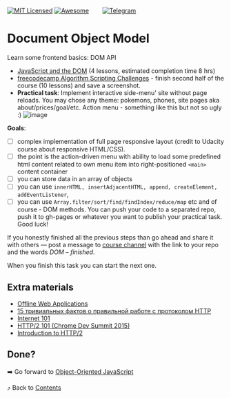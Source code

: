 [![MIT Licensed][icon-mit]][license]
[![Awesome][icon-awesome]][awesome]
&nbsp;&nbsp;&nbsp;&nbsp;&nbsp;&nbsp;
[![Telegram][icon-chat]][chat]

# Document Object Model

Learn some frontend basics: DOM API

- [JavaScript and the DOM](https://classroom.udacity.com/courses/ud117)
(4 lessons, estimated completion time 8 hrs)
- [freecodecamp Algorithm Scripting Challenges](https://learn.freecodecamp.org/javascript-algorithms-and-data-structures/intermediate-algorithm-scripting) - finish second half of the course (10 lessons) and save a screenshot.
- **Practical task**: Implement interactive side-menu' site without page reloads. You may chose any theme: pokemons, phones, site pages aka about/prices/goal/etc.
Action menu - something like this but not so ugly :)
![image](https://i.imgur.com/KcUYO4F.png)

**‎Goals**:

- [ ] complex implementation of full page responsive layout (credit to Udacity course about responsive HTML/CSS).
- [ ] the point is the action-driven menu with ability to load some predefined html content related to own menu item into right-positioned `<main>` content container
- [ ] you can store data in an array of objects
- [ ] you can use `innerHTML, insertAdjacentHTML, append, createElement, addEventListener`, 
- [ ] you can use `Array.filter/sort/find/findIndex/reduce/map` etc and of course - DOM methods.
You can push your code to a separated repo, push it to gh-pages or whatever you want to publish your practical task. Good luck!

If you honestly finished all the previous steps than go ahead and share it with
others — post a message to [course channel][chat] with the link to your repo
and the words _DOM – finished_.

When you finish this task you can start the next one.

## Extra materials

- [Offline Web Applications](https://www.udacity.com/course/offline-web-applications--ud899)
- [15 тривиальных фактов о правильной работе с протоколом HTTP](https://habrahabr.ru/company/yandex/blog/265569/)
- [Internet 101](https://www.khanacademy.org/computing/computer-science/internet-intro)
- [HTTP/2 101 (Chrome Dev Summit 2015)](https://www.youtube.com/watch?v=r5oT_2ndjms)
- [Introduction to HTTP/2](https://developers.google.com/web/fundamentals/performance/http2/)

## Done?

➡️ Go forward to [Object-Oriented JavaScript](js-oop.md)

⤴️ Back to [Contents](../contents.md)


[icon-chat]: https://img.shields.io/badge/chat-on%20telegram-blue.svg
[icon-mit]: https://img.shields.io/badge/license-MIT-blue.svg
[icon-awesome]: https://cdn.rawgit.com/sindresorhus/awesome/d7305f38d29fed78fa85652e3a63e154dd8e8829/media/badge.svg

[license]: https://github.com/Kottans/web/blob/master/LICENSE.md
[awesome]: https://github.com/sindresorhus/awesome#front-end-development
[chat]: https://t.me/joinchat/CX8EF1JmLm9IM6J6oy2U7Q
